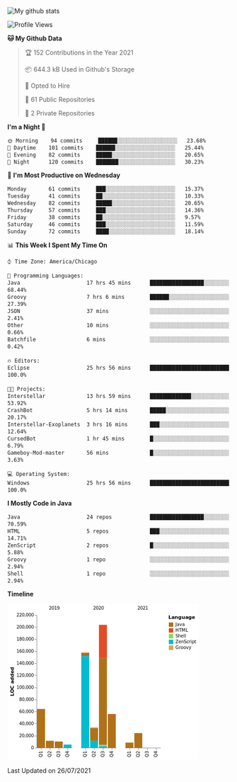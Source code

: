 ![My github stats](https://github-readme-stats.vercel.app/api?username=romvoid95&theme=gruvbox&include_all_commits=true&show_icons=true")

<!--START_SECTION:waka-->
![Profile Views](http://img.shields.io/badge/Profile%20Views-0-blue)

**🐱 My Github Data** 

> 🏆 152 Contributions in the Year 2021
 > 
> 📦 644.3 kB Used in Github's Storage 
 > 
> 💼 Opted to Hire
 > 
> 📜 61 Public Repositories 
 > 
> 🔑 2 Private Repositories  
 > 
**I'm a Night 🦉** 

```text
🌞 Morning    94 commits     ██████░░░░░░░░░░░░░░░░░░░   23.68% 
🌆 Daytime    101 commits    ██████░░░░░░░░░░░░░░░░░░░   25.44% 
🌃 Evening    82 commits     █████░░░░░░░░░░░░░░░░░░░░   20.65% 
🌙 Night      120 commits    ███████░░░░░░░░░░░░░░░░░░   30.23%

```
📅 **I'm Most Productive on Wednesday** 

```text
Monday       61 commits     ███░░░░░░░░░░░░░░░░░░░░░░   15.37% 
Tuesday      41 commits     ██░░░░░░░░░░░░░░░░░░░░░░░   10.33% 
Wednesday    82 commits     █████░░░░░░░░░░░░░░░░░░░░   20.65% 
Thursday     57 commits     ███░░░░░░░░░░░░░░░░░░░░░░   14.36% 
Friday       38 commits     ██░░░░░░░░░░░░░░░░░░░░░░░   9.57% 
Saturday     46 commits     ███░░░░░░░░░░░░░░░░░░░░░░   11.59% 
Sunday       72 commits     ████░░░░░░░░░░░░░░░░░░░░░   18.14%

```


📊 **This Week I Spent My Time On** 

```text
⌚︎ Time Zone: America/Chicago

💬 Programming Languages: 
Java                     17 hrs 45 mins      █████████████████░░░░░░░░   68.44% 
Groovy                   7 hrs 6 mins        ██████░░░░░░░░░░░░░░░░░░░   27.39% 
JSON                     37 mins             ░░░░░░░░░░░░░░░░░░░░░░░░░   2.41% 
Other                    10 mins             ░░░░░░░░░░░░░░░░░░░░░░░░░   0.66% 
Batchfile                6 mins              ░░░░░░░░░░░░░░░░░░░░░░░░░   0.42%

🔥 Editors: 
Eclipse                  25 hrs 56 mins      █████████████████████████   100.0%

🐱‍💻 Projects: 
Interstellar             13 hrs 59 mins      █████████████░░░░░░░░░░░░   53.92% 
CrashBot                 5 hrs 14 mins       █████░░░░░░░░░░░░░░░░░░░░   20.17% 
Interstellar-Exoplanets  3 hrs 16 mins       ███░░░░░░░░░░░░░░░░░░░░░░   12.64% 
CursedBot                1 hr 45 mins        █░░░░░░░░░░░░░░░░░░░░░░░░   6.79% 
Gameboy-Mod-master       56 mins             █░░░░░░░░░░░░░░░░░░░░░░░░   3.63%

💻 Operating System: 
Windows                  25 hrs 56 mins      █████████████████████████   100.0%

```

**I Mostly Code in Java** 

```text
Java                     24 repos            █████████████████░░░░░░░░   70.59% 
HTML                     5 repos             ███░░░░░░░░░░░░░░░░░░░░░░   14.71% 
ZenScript                2 repos             █░░░░░░░░░░░░░░░░░░░░░░░░   5.88% 
Groovy                   1 repo              ░░░░░░░░░░░░░░░░░░░░░░░░░   2.94% 
Shell                    1 repo              ░░░░░░░░░░░░░░░░░░░░░░░░░   2.94%

```


**Timeline**

![Chart not found](https://raw.githubusercontent.com/ROMVoid95/ROMVoid95/master/charts/bar_graph.png) 


 Last Updated on 26/07/2021
<!--END_SECTION:waka-->

